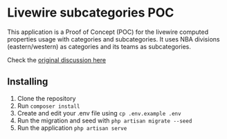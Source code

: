 # Livewire subcategories POC

This application is a Proof of Concept (POC) for the livewire computed properties usage with categories and subcategories. It uses NBA divisions (eastern/western) as categories and its teams as subcategories.

Check the [original discussion here](https://stackoverflow.com/questions/71806611/my-livewire-updatedfoo-not-updating-at-all)

## Installing

1. Clone the repository 
2. Run `composer install`
3. Create and edit your .env file using `cp .env.example .env`
4. Run the migration and seed with `php artisan migrate --seed`
5. Run the application `php artisan serve`
